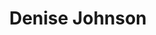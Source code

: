 ---
title: "Denise Johnson"
summary: "U.K. singer. Owned the label. Born: 31st July 1963, Hulme, Manchester. Died: 27th July 2020, Manchester. A noted guest vocalist for many artists and an integral part of ’s live line-up since 1990 with over 200 appearances in 30 years. She also worked frequently with circa 1990 - 1996, with her most well known moment as lead singer on the acid house styled \"Don't Fight It, Feel It\" from . She was due to release her debut solo acoustic album, \"Where Does It Go\" on 25 September 2020."
image: "denise-johnson.jpg"
---